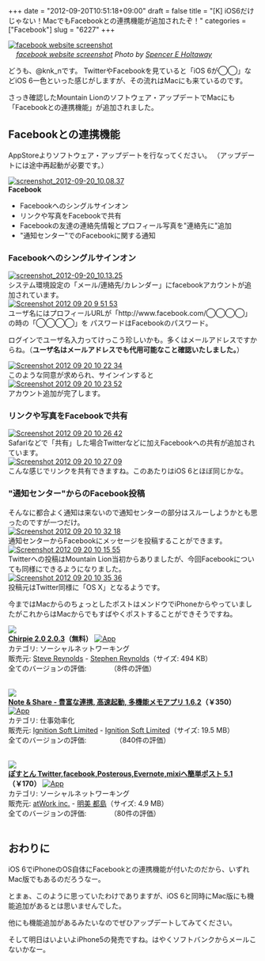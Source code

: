 +++
date = "2012-09-20T10:51:18+09:00"
draft = false
title = "[K] iOS6だけじゃない！MacでもFacebookとの連携機能が追加されたぞ！"
categories = ["Facebook"]
slug = "6227"
+++

<div class="center"><a href="http://www.flickr.com/photos/15507194@N00/3376955055/" title="facebook website screenshot by Spencer E Holtaway, on Flickr" target="_blank"><img class="flickr_photo" src="http://farm4.static.flickr.com/3465/3376955055_0a76421a4c_z.jpg" alt="facebook website screenshot" width="NaNpx"/></a></div><cite class="flickr_photographer"><img src="http://farm4.static.flickr.com/3329/favicons/72157601614001242_7730.png" width="16" /><a href="http://www.flickr.com/photos/15507194@N00/3376955055/">facebook website screenshot</a> Photo by <a href="http://www.flickr.com/photos/15507194@N00/">Spencer E Holtaway</a></cite>

どうも、@knk_nです。
TwitterやFacebookを見ていると「iOS 6が◯◯」などiOS 6一色といった感じがしますが、その流れはMacにも来ているのです。

さっき確認したMountain Lionのソフトウェア・アップデートでMacにも「Facebookとの連携機能」が追加されました。<!--more--><h2>Facebookとの連携機能</h2>
AppStoreよりソフトウェア・アップデートを行なってください。
（アップデートには途中再起動が必要です。）
<div class="center"><a href="https://knk-n.com/images/2012/09/screenshot_2012-09-20_10.08.34.png"><img src="https://knk-n.com/images/2012/09/screenshot_2012-09-20_10.08.34.png" alt="screenshot_2012-09-20_10.08.37" title="screenshot_2012-09-20_10.08.34.png" border="0" width="" height="" /></a></div>
<strong>Facebook</strong>
<ul>
<li>Facebookへのシングルサインオン</li>
<li>リンクや写真をFacebookで共有</li>
<li>Facebookの友達の連絡先情報とプロフィール写真を&quot;連絡先に&quot;追加</li>
<li>&quot;通知センター&quot;でのFacebookに関する通知</li>
</ul>

<h3>Facebookへのシングルサインオン</h3>
<div class="center"><a href="https://knk-n.com/images/2012/09/screenshot_2012-09-20_10.13.21.png"><img src="https://knk-n.com/images/2012/09/screenshot_2012-09-20_10.13.21.png" alt="screenshot_2012-09-20_10.13.25" title="screenshot_2012-09-20_10.13.21.png" border="0" width="" height="" /></a></div>
システム環境設定の「メール/連絡先/カレンダー」にfacebookアカウントが追加されています。

<div class="center"><a href="https://knk-n.com/images/2012/09/screenshot-2012-09-20-9.51.53.png"><img src="https://knk-n.com/images/2012/09/screenshot-2012-09-20-9.51.53.png" alt="Screenshot 2012 09 20 9 51 53" title="screenshot 2012-09-20 9.51.53.png" border="0" width="" height="" /></a></div>
ユーザ名にはプロフィールURLが「http://www.facebook.com/◯◯◯◯」の時の「◯◯◯◯」を
パスワードはFacebookのパスワード。

ログインでユーザ名入力ってけっこう珍しいかも。多くはメールアドレスですからね。（<strong>ユーザ名はメールアドレスでも代用可能なこと確認いたしました。</strong>）

<div class="center"><a href="https://knk-n.com/images/2012/09/screenshot-2012-09-20-10.22.34.jpg"><img src="https://knk-n.com/images/2012/09/screenshot-2012-09-20-10.22.34.jpg" alt="Screenshot 2012 09 20 10 22 34" title="screenshot 2012-09-20 10.22.34.jpg" border="0" width="" height="" /></a></div>
このような同意が求められ、サインインすると

<div class="center"><a href="https://knk-n.com/images/2012/09/screenshot-2012-09-20-10.23.52.png"><img src="https://knk-n.com/images/2012/09/screenshot-2012-09-20-10.23.52.png" alt="Screenshot 2012 09 20 10 23 52" title="screenshot 2012-09-20 10.23.52.png" border="0" width="" height="" /></a></div>
アカウント追加が完了します。

<h3>リンクや写真をFacebookで共有</h3>
<div class="center"><a href="https://knk-n.com/images/2012/09/screenshot-2012-09-20-10.26.42.png"><img src="https://knk-n.com/images/2012/09/screenshot-2012-09-20-10.26.42.png" alt="Screenshot 2012 09 20 10 26 42" title="screenshot 2012-09-20 10.26.42.png" border="0" width="" height="" /></a></div>
Safariなどで「共有」した場合Twitterなどに加えFacebookへの共有が追加されています。

<div class="center"><a href="https://knk-n.com/images/2012/09/screenshot-2012-09-20-10.27.09.jpg"><img src="https://knk-n.com/images/2012/09/screenshot-2012-09-20-10.27.09.jpg" alt="Screenshot 2012 09 20 10 27 09" title="screenshot 2012-09-20 10.27.09.jpg" border="0" width="" height="" /></a></div>
こんな感じでリンクを共有できますね。このあたりはiOS 6とほぼ同じかな。

<h3>"通知センター"からのFacebook投稿</h3>
そんなに都合よく通知は来ないので通知センターの部分はスルーしようかとも思ったのですが一つだけ。
<div class="center"><a href="https://knk-n.com/images/2012/09/screenshot-2012-09-20-10.32.18.png"><img src="https://knk-n.com/images/2012/09/screenshot-2012-09-20-10.32.18.png" alt="Screenshot 2012 09 20 10 32 18" title="screenshot 2012-09-20 10.32.18.png" border="0" width="" height="" /></a></div>
通知センターからFacebookにメッセージを投稿することができます。

<div class="center"><a href="https://knk-n.com/images/2012/09/screenshot-2012-09-20-10.15.55.jpg"><img src="https://knk-n.com/images/2012/09/screenshot-2012-09-20-10.15.55.jpg" alt="Screenshot 2012 09 20 10 15 55" title="screenshot 2012-09-20 10.15.55.jpg" border="0" width="" height="" /></a></div>
Twitterへの投稿はMountain Lion当初からありましたが、今回Facebookについても同様にできるようになりました。

<div class="center"><a href="https://knk-n.com/images/2012/09/screenshot-2012-09-20-10.35.36.png"><img src="https://knk-n.com/images/2012/09/screenshot-2012-09-20-10.35.36.png" alt="Screenshot 2012 09 20 10 35 36" title="screenshot 2012-09-20 10.35.36.png" border="0" width="" height="" /></a></div>
投稿元はTwitter同様に「OS X」となるようです。

今まではMacからのちょっとしたポストはメンドウでiPhoneからやっていましたがこれからはMacからでもすばやくポストすることができそうですね。
<table class="appstorehelper"><a href="http://itunes.apple.com/jp/app/chirpie-2.0/id488586627?mt=8&uo=4" rel="nofollow" target="_blank"><img class="appstorehelper_appicn" src="http://a3.mzstatic.com/us/r1000/115/Purple/2d/f7/c2/mzl.xfruiqec.png" /></a><div class="appstorehelper_text"><a href="http://itunes.apple.com/jp/app/chirpie-2.0/id488586627?mt=8&uo=4" rel="nofollow" target="_blank"><b>Chirpie 2.0 2.0.3</a>（無料）</b> <a href="http://itunes.apple.com/jp/app/chirpie-2.0/id488586627?mt=8&uo=4" rel="nofollow" target="_blank"><img alt="App" src="http://ax.phobos.apple.com.edgesuite.net/ja_jp/images/web/linkmaker/badge_appstore-sm.gif" style="vertical-align: text-bottom;" /></b></a><br />カテゴリ: ソーシャルネットワーキング<br />販売元: <a href="$artistUrl$" target="_blank">Steve Reynolds</a> - <a href="http://chirpieapp.com" target="_blank">Stephen Reynolds</a>（サイズ: 494 KB）<br />全てのバージョンの評価: <img src="http://r.mzstatic.com/htmlResources/1043/web-storefront/images/rating_star.png" height="11px" width="11px" /><img src="http://r.mzstatic.com/htmlResources/1043/web-storefront/images/rating_star.png" height="11px" width="11px" /><img src="http://r.mzstatic.com/htmlResources/1043/web-storefront/images/rating_star.png" height="11px" width="11px" /><img src="http://r.mzstatic.com/htmlResources/1043/web-storefront/images/rating_star.png" height="11px" width="11px" />（8件の評価）<br clear="all" /></div>
</table>
<table class="appstorehelper"><a href="http://itunes.apple.com/jp/app/note-share-li-funa-lian-xie/id391714522?mt=8&uo=4" rel="nofollow" target="_blank"><img class="appstorehelper_appicn" src="http://a3.mzstatic.com/us/r1000/119/Purple/v4/fd/6b/af/fd6baf58-c879-7e47-8d95-62250354e97f/mzm.tixximmc.png" /></a><div class="appstorehelper_text"><a href="http://itunes.apple.com/jp/app/note-share-li-funa-lian-xie/id391714522?mt=8&uo=4" rel="nofollow" target="_blank"><b>Note & Share - 豊富な連携, 高速起動, 多機能メモアプリ 1.6.2</a>（&#65509;350）</b> <a href="http://itunes.apple.com/jp/app/note-share-li-funa-lian-xie/id391714522?mt=8&uo=4" rel="nofollow" target="_blank"><img alt="App" src="http://ax.phobos.apple.com.edgesuite.net/ja_jp/images/web/linkmaker/badge_appstore-sm.gif" style="vertical-align: text-bottom;" /></b></a><br />カテゴリ: 仕事効率化<br />販売元: <a href="$artistUrl$" target="_blank">Ignition Soft Limited</a> - <a href="http://ignition.hk/iphone/note" target="_blank">Ignition Soft Limited</a>（サイズ: 19.5 MB）<br />全てのバージョンの評価: <img src="http://r.mzstatic.com/htmlResources/1043/web-storefront/images/rating_star.png" height="11px" width="11px" /><img src="http://r.mzstatic.com/htmlResources/1043/web-storefront/images/rating_star.png" height="11px" width="11px" /><img src="http://r.mzstatic.com/htmlResources/1043/web-storefront/images/rating_star.png" height="11px" width="11px" /><img src="http://r.mzstatic.com/htmlResources/1043/web-storefront/images/rating_star.png" height="11px" width="11px" /><img src="http://r.mzstatic.com/htmlResources/1043/web-storefront/images/rating_star_half.png" height="11px" width="11px" />（840件の評価）<br clear="all" /></div>
</table>
<meta name="apple-itunes-app" content="app-id=391714522" />

<table class="appstorehelper"><a href="http://itunes.apple.com/jp/app/posuton-twitter-facebook-posterous/id440427476?mt=8&uo=4" rel="nofollow" target="_blank"><img class="appstorehelper_appicn" src="http://a1.mzstatic.com/us/r1000/074/Purple/v4/95/d3/fb/95d3fb5a-58b5-b4ee-c5f0-356955199b24/mzl.nazxwepn.png" /></a><div class="appstorehelper_text"><a href="http://itunes.apple.com/jp/app/posuton-twitter-facebook-posterous/id440427476?mt=8&uo=4" rel="nofollow" target="_blank"><b>ぽすとん Twitter,facebook,Posterous,Evernote,mixiへ簡単ポスト 5.1</a>（&#65509;170）</b> <a href="http://itunes.apple.com/jp/app/posuton-twitter-facebook-posterous/id440427476?mt=8&uo=4" rel="nofollow" target="_blank"><img alt="App" src="http://ax.phobos.apple.com.edgesuite.net/ja_jp/images/web/linkmaker/badge_appstore-sm.gif" style="vertical-align: text-bottom;" /></b></a><br />カテゴリ: ソーシャルネットワーキング<br />販売元: <a href="$artistUrl$" target="_blank">atWork inc.</a> - <a href="http://penguin-mam.com" target="_blank">明美 都島</a>（サイズ: 4.9 MB）<br />全てのバージョンの評価: <img src="http://r.mzstatic.com/htmlResources/1043/web-storefront/images/rating_star.png" height="11px" width="11px" /><img src="http://r.mzstatic.com/htmlResources/1043/web-storefront/images/rating_star.png" height="11px" width="11px" /><img src="http://r.mzstatic.com/htmlResources/1043/web-storefront/images/rating_star.png" height="11px" width="11px" /><img src="http://r.mzstatic.com/htmlResources/1043/web-storefront/images/rating_star_half.png" height="11px" width="11px" />（80件の評価）<br clear="all" /></div>
</table>

<h2>おわりに</h2>
iOS 6でiPhoneのOS自体にFacebookとの連携機能が付いたのだから、いずれMac版でもあるのだろうなー。

とまぁ、このように思っていたわけでありますが、iOS 6と同時にMac版にも機能追加があるとは思いませんでした。

他にも機能追加があるみたいなのでぜひアップデートしてみてください。

そして明日はいよいよiPhone5の発売ですね。はやくソフトバンクからメールこないかなー。
